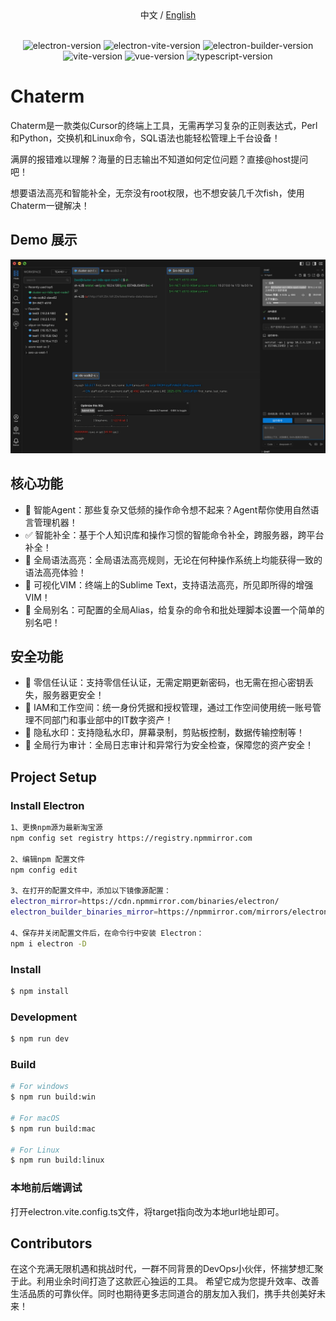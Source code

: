 <div align="center">
  中文 / <a href="./README.md">English</a> 
</div>
<br>
<p align="center">
<img src="https://img.shields.io/github/package-json/dependency-version/alex8088/electron-vite-boilerplate/dev/electron" alt="electron-version">
<img src="https://img.shields.io/github/package-json/dependency-version/alex8088/electron-vite-boilerplate/dev/electron-vite" alt="electron-vite-version" />
<img src="https://img.shields.io/github/package-json/dependency-version/alex8088/electron-vite-boilerplate/dev/electron-builder" alt="electron-builder-version" />
<img src="https://img.shields.io/github/package-json/dependency-version/alex8088/electron-vite-boilerplate/dev/vite" alt="vite-version" />
<img src="https://img.shields.io/github/package-json/dependency-version/alex8088/electron-vite-boilerplate/dev/vue" alt="vue-version" />
<img src="https://img.shields.io/github/package-json/dependency-version/alex8088/electron-vite-boilerplate/dev/typescript" alt="typescript-version" />
</p>

# Chaterm

Chaterm是一款类似Cursor的终端上工具，无需再学习复杂的正则表达式，Perl和Python，交换机和Linux命令，SQL语法也能轻松管理上千台设备！

满屏的报错难以理解？海量的日志输出不知道如何定位问题？直接@host提问吧！

想要语法高亮和智能补全，无奈没有root权限，也不想安装几千次fish，使用Chaterm一键解决！

## Demo 展示

![Preview image](demo.jpg)

## 核心功能

- 🤖️ 智能Agent：那些复杂又低频的操作命令想不起来？Agent帮你使用自然语言管理机器！
- ✅ 智能补全：基于个人知识库和操作习惯的智能命令补全，跨服务器，跨平台补全！
- 🌟 全局语法高亮：全局语法高亮规则，无论在何种操作系统上均能获得一致的语法高亮体验！
- 📄 可视化VIM：终端上的Sublime Text，支持语法高亮，所见即所得的增强VIM！
- 🎹 全局别名：可配置的全局Alias，给复杂的命令和批处理脚本设置一个简单的别名吧！

## 安全功能

- 🔐 零信任认证：支持零信任认证，无需定期更新密码，也无需在担心密钥丢失，服务器更安全！
- 💼 IAM和工作空间：统一身份凭据和授权管理，通过工作空间使用统一账号管理不同部门和事业部中的IT数字资产！
- 🔏 隐私水印：支持隐私水印，屏幕录制，剪贴板控制，数据传输控制等！
- 🔎 全局行为审计：全局日志审计和异常行为安全检查，保障您的资产安全！

## Project Setup

### Install Electron

```sh
1、更换npm源为最新淘宝源
npm config set registry https://registry.npmmirror.com

2、编辑npm 配置文件
npm config edit

3、在打开的配置文件中，添加以下镜像源配置：
electron_mirror=https://cdn.npmmirror.com/binaries/electron/
electron_builder_binaries_mirror=https://npmmirror.com/mirrors/electron-builder-binaries/

4、保存并关闭配置文件后，在命令行中安装 Electron：
npm i electron -D

```

### Install

```bash
$ npm install
```

### Development

```bash
$ npm run dev
```

### Build

```bash
# For windows
$ npm run build:win

# For macOS
$ npm run build:mac

# For Linux
$ npm run build:linux
```

### 本地前后端调试

<p>打开electron.vite.config.ts文件，将target指向改为本地url地址即可。</p>

## Contributors

在这个充满无限机遇和挑战时代，一群不同背景的DevOps小伙伴，怀揣梦想汇聚于此。利用业余时间打造了这款匠心独运的工具。
希望它成为您提升效率、改善生活品质的可靠伙伴。同时也期待更多志同道合的朋友加入我们，携手共创美好未来！
